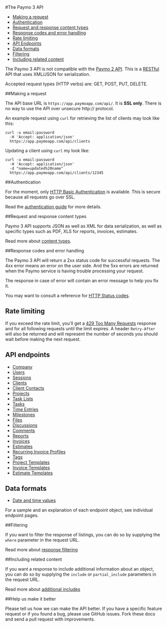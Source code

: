 #The Paymo 3 API

* [Making a request](#make-request)
* [Authentication](#authentication)
* [Request and response content types](#content-types)
* [Response codes and error handling](#response-codes)
* [Rate limiting](#rate-limit)
* [API Endpoints](#api-endpoints)
* [Data formats](#data-formats)
* [Filtering](#filtering)
* [Including related content](#includes)


The Paymo 3 API is not compatible with the [Paymo 2 API](http://api.paymo.biz/). This is a [RESTful](http://en.wikipedia.org/wiki/Representational_State_Transfer) API that uses XML/JSON for serialization.

Accepted request types (HTTP verbs) are: GET, POST, PUT, DELETE.

<a name="make-request"></a>
##Making a request

The API base URL is `https://app.paymoapp.com/api/`. It is **SSL only**. There is no way to use the API over unsecure http:// protocol.

An example request using `curl` for retrieving the list of clients may look like this:

```shell
curl -u email:password 
  -H 'Accept: application/json' 
  https://app.paymoapp.com/api/clients
```

Updating a client using `curl` my look like:

```shell
curl -u email:password
  -H 'Accept: application/json'
  -d "name=updated%20name"
  https://app.paymoapp.com/api/clients/12345
```

<a name="authentication"></a>
##Authentication

For the moment, only [HTTP Basic Authentication](http://en.wikipedia.org/wiki/Basic_access_authentication) is available. This is secure because all requests go over SSL.
 
Read the [authentication guide](https://github.com/paymoapp/api/blob/master/sections/authentication.md) for more details.

<a name="content-types"></a>
##Request and response content types

Paymo 3 API supports JSON as well as XML for data serialization, as well as specific types such as PDF, XLS for reports, invoices, estimates.

Read more about [content types](sections/content_types.md).

<a name="response-codes"></a>
##Response codes and error handling

The Paymo 3 API will return a 2xx status code for successful requests. The 4xx error means an error on the user side. And the 5xx errors are returned when the Paymo service is having trouble processing your request.

The response in case of error will contain an error message to help you fix it.

You may want to consult a reference for [HTTP Status codes](http://en.wikipedia.org/wiki/List_of_HTTP_status_codes).

<a name="rate-limit"></a>
## Rate limiting

If you exceed the rate limit, you'll get a [429 Too Many Requests](http://tools.ietf.org/html/draft-nottingham-http-new-status-02#section-4) response and for all following requests until the limit expires. A header `Retry-After` will also be returned and will represent the number of seconds you should wait before making the next request.

<a name="api-endpoints"></a>
## API endpoints

* [Company](sections/company.md)
* [Users](sections/users.md)
* [Sessions](sections/sessions.md)
* [Clients](sections/clients.md)
* [Client Contacts](sections/client_contacts.md)
* [Projects](sections/projects.md)
* [Task Lists](sections/tasklists.md)
* [Tasks](sections/tasks.md)
* [Time Entries](sections/entries.md)
* [Milestones](sections/milestones.md)
* [Files](sections/files.md)
* [Discussions](sections/discussions.md)
* [Comments](sections/comments.md)
* [Reports](sections/reports.md)
* [Invoices](sections/invoices.md)
* [Estimates](sections/estimates.md)
* [Recurring Invoice Profiles](sections/recurring_profiles.md)
* [Tags](sections/tags.md)
* [Project Templates](sections/project_templates.md)
* [Invoice Templates](sections/invoice_templates.md)
* [Estimate Templates](sections/estimate_templates.md)

<a name="data-formats"></a>
## Data formats

* [Date and time values](sections/datetime.md)

For a sample and an explanation of each endpoint object, see individual endpoint pages.

<a name="filtering"></a>
##Filtering

If you want to filter the response of listings, you can do so by supplying the `where` parameter in the request URL. 

Read more about [response filtering](sections/filtering.md)

<a name="includes"></a>
##Including related content

If you want a response to include additional information about an object, you can do so by supplying the `include` or `partial_include` parameters in the request URL. 

Read more about [additional includes](sections/includes.md)

##Help us make it better

Please tell us how we can make the API better. If you have a specific feature request or if you found a bug, please use GitHub issues. Fork these docs and send a pull request with improvements.